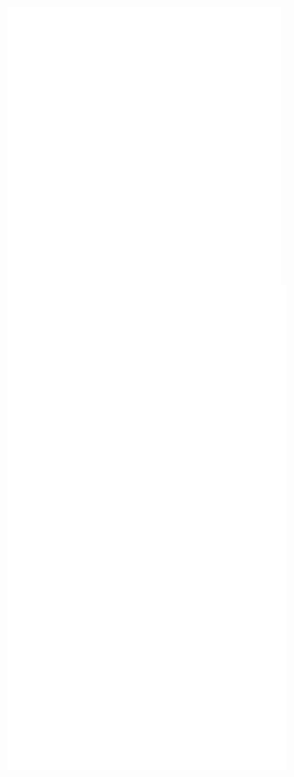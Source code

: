 <div style="display: flex; flex-wrap: wrap;">
  <img src="github-metrics.svg" alt="GitHub Metrics" width="800" height="500" style="vertical-align: top; margin-right: 10px;"/>
  <img src="iso_calender.svg" alt="ISO Calendar" width="600" style="vertical-align: top;"/>
</div>

<div style="display: flex; flex-wrap: wrap;">
  <img src="metrics.plugin.languages.indepth.svg" alt="In-depth Languages" width="600" style="vertical-align: top; margin-right: 10px;"/>
  <img src="metrics.plugin.activity.svg" alt="Plugin Activity" width="600" style="vertical-align: top;"/>
</div>

<img src="contributions.svg" alt="Contributions" width="600" style="vertical-align: top;"/>
